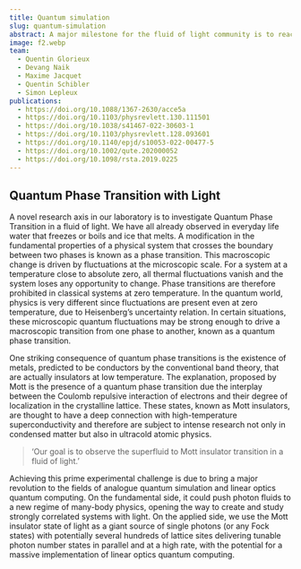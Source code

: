 ```yaml
---
title: Quantum simulation
slug: quantum-simulation
abstract: A major milestone for the fluid of light community is to reach the level of control and the precision of detection to conduct quantum simulation with light
image: f2.webp
team:
  - Quentin Glorieux
  - Devang Naik
  - Maxime Jacquet
  - Quentin Schibler
  - Simon Lepleux
publications:
  - https://doi.org/10.1088/1367-2630/acce5a
  - https://doi.org/10.1103/physrevlett.130.111501
  - https://doi.org/10.1038/s41467-022-30603-1
  - https://doi.org/10.1103/physrevlett.128.093601
  - https://doi.org/10.1140/epjd/s10053-022-00477-5
  - https://doi.org/10.1002/qute.202000052
  - https://doi.org/10.1098/rsta.2019.0225
---
```

## Quantum Phase Transition with Light

A novel research axis in our laboratory is to investigate Quantum Phase Transition in a fluid of light. We have all already observed in everyday life water that freezes or boils and ice that melts. A modification in the fundamental properties of a physical system that crosses the boundary between two phases is known as a phase transition. This macroscopic change is driven by fluctuations at the microscopic scale. For a system at a temperature close to absolute zero, all thermal fluctuations vanish and the system loses any opportunity to change. Phase transitions are therefore prohibited in classical systems at zero temperature. In the quantum world, physics is very different since fluctuations are present even at zero temperature, due to Heisenberg’s uncertainty relation. In certain situations, these microscopic quantum fluctuations may be strong enough to drive a macroscopic transition from one phase to another, known as a quantum phase transition.

One striking consequence of quantum phase transitions is the existence of metals, predicted to be conductors by the conventional band theory, that are actually insulators at low temperature. The explanation, proposed by Mott is the presence of a quantum phase transition due the interplay between the Coulomb repulsive interaction of electrons and their degree of localization in the crystalline lattice. These states, known as Mott insulators, are thought to have a deep connection with high-temperature superconductivity and therefore are subject to intense research not only in condensed matter but also in ultracold atomic physics.

> ‘Our goal is to observe the superfluid to Mott insulator transition in a fluid of light.’

Achieving this prime experimental challenge is due to bring a major revolution to the fields of analogue quantum simulation and linear optics quantum computing.
On the fundamental side, it could push photon fluids to a new regime of many-body physics, opening the way to create and study strongly correlated systems with light.
On the applied side, we use the Mott insulator state of light as a giant source of single photons (or any Fock states) with potentially several hundreds of lattice sites delivering tunable photon number states in parallel and at a high rate, with the potential for a massive implementation of linear optics quantum computing.
